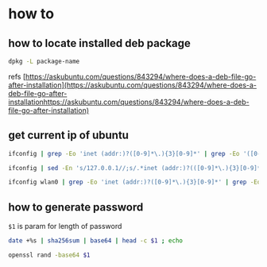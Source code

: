 # how to

## how to locate installed deb package

```bash
dpkg -L package-name
```

refs [https://askubuntu.com/questions/843294/where-does-a-deb-file-go-after-installation](https://askubuntu.com/questions/843294/where-does-a-deb-file-go-after-installationhttps://askubuntu.com/questions/843294/where-does-a-deb-file-go-after-installation)

## get current ip of ubuntu

```bash
ifconfig | grep -Eo 'inet (addr:)?([0-9]*\.){3}[0-9]*' | grep -Eo '([0-9]*\.){3}[0-9]*' | grep -v '127.0.0.1'
```

```bash
ifconfig | sed -En 's/127.0.0.1//;s/.*inet (addr:)?(([0-9]*\.){3}[0-9]*).*/\2/p'
```

```bash
ifconfig wlan0 | grep -Eo 'inet (addr:)?([0-9]*\.){3}[0-9]*' | grep -Eo '([0-9]*\.){3}[0-9]*' | grep -v '127.0.0.1'
```

## how to generate password

`$1` is param for length of password

```bash
date +%s | sha256sum | base64 | head -c $1 ; echo
```

```bash
openssl rand -base64 $1
```
